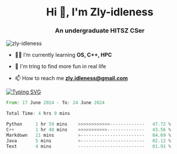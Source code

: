 <h1 align="center">Hi 👋, I'm Zly-idleness</h1>

<h3 align="center">An undergraduate HITSZ CSer</h3>

<p align="left"> <img src="https://komarev.com/ghpvc/?username=zly-idleness&label=Profile%20views&color=0e75b6&style=flat" alt="zly-idleness" /> </p>


- 👨‍💻 I’m currently learning **OS, C++, HPC**

- 🌱 I'm tring to find more fun in real life

- 📫 How to reach me **zly.idleness@gmail.com**



[![Typing SVG](https://readme-typing-svg.herokuapp.com?font=Fira+Code&pause=1000&width=435&lines=I+Maybe+Slow)](https://git.io/typing-svg)


<!--START_SECTION:waka-->

```rust
From: 17 June 2024 - To: 24 June 2024

Total Time: 4 hrs 9 mins

Python     1 hr 59 mins    >>>>>>>>>>>>-------------   47.72 %
C++        1 hr 48 mins    >>>>>>>>>>>--------------   43.56 %
Markdown   11 mins         >------------------------   04.69 %
Java       5 mins          >------------------------   02.12 %
Text       4 mins          -------------------------   01.91 %
```

<!--END_SECTION:waka-->


